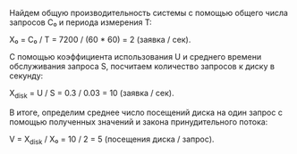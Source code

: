 Найдем общую производительность системы с помощью общего числа запросов C₀ и периода измерения T:

X₀ = C₀ / T = 7200 / (60 * 60) = 2 (заявка / сек).

С помощью коэффициента использования U и среднего времени обслуживания запроса S, посчитаем количество запросов к диску в секунду:

X<sub>disk</sub> = U / S = 0.3 / 0.03 = 10 (заявка / сек).

В итоге, определим среднее число посещений диска на один запрос с помощью полученных значений и закона принудительного потока:

V = X<sub>disk</sub> / X₀ = 10 / 2 = 5 (посещения диска / запрос).

